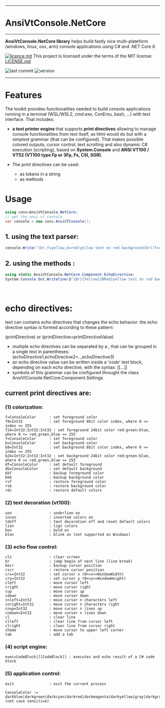 <hr>

# AnsiVtConsole.NetCore

<hr>

<b>AnsiVtConsole.NetCore library</b> helps build fastly nice multi-plateform (windows, linux, osx, arm) console applications using C# and .NET Core 6

[![licence mit](https://img.shields.io/badge/licence-MIT-blue.svg)](license.md) This project is licensed under the terms of the MIT license: [LICENSE.md](LICENSE.md)  

![last commit](https://img.shields.io/github/last-commit/franck-gaspoz/AnsiVtConsole.NetCore?style=plastic)
![version](https://img.shields.io/github/v/tag/franck-gaspoz/AnsiVtConsole.NetCore?style=plastic)
<hr>

# Features

The toolkit provides functionalities needed to build console applications running in a terminal (WSL/WSL2, cmd.exe, ConEmu, bash, ...) with text interface. That includes:
- <b>a text printer engine </b>that supports <b>print directives</b> allowing to manage console functionalities from text itself, as html would do but with a simplest grammar (that can be configured). That makes possible colored outputs, cursor control, text scrolling and also dynamic C# execution (scripting), based on <b>System.Console</b> and <b> ANSI VT100 / VT52 (VT100 type Fp or 3Fp, Fs, CSI, SGR)</b>. 
- The print directives can be used:

    - as tokens in a string
    - as methods

# Usage

``` csharp
using cons=AnsiVtConsole.NetCore;
// get the ansi vt console
var console = new cons.AnsiVTConsole();
```

## 1. using the text parser:
``` csharp
console.Write("(br,f=yellow,b=red)yellow text on red background(br)(f=cyan)current time is: (exec=System.DateTime.Now,br)");
```

## 2. using the methods :

``` csharp
using static AnsiVtConsole.NetCore.Component.EchoDirective;
System.Console.Out.Writeline($"{Br}{Yellow}{BRed}yellow text on red background{Br}{Cyan}current time is: {System.DateTime.Now}{Br}");
```

<br>

# echo directives:

text can contains echo directives that changes the echo behavior.
the echo directive syntax is formed according to these pattern:

(printDirective) or (printDirective=printDirectiveValue)

- multiple echo directives can be separated by a , that can be grouped in a single text in parentheses: (echoDirective1,echoDirective2=..,echoDirective3)
- an echo directive value can be written inside a 'code' text block, depending on each echo directive, with the syntax: [[...]]
- symbols of this grammar can be configured throught the class AnsiVtConsole.NetCore.Component.Settings

## current print directives are:

### (1) colorization:

    f=ConsoleColor      : set foreground color
    f8=Int32            : set foreground 8bit color index, where 0 <= index <= 255
    f24=Int32:Int32:Int32 : set foreground 24bit color red:green:blue, where 0 <= red,green,blue <= 255
    f=ConsoleColor      : set foreground color
    b=ConsoleColor      : set background color
    b8=Int32            : set background 8bit color index, where 0 <= index <= 255
    b24=Int32:Int32:Int32 : set background 24bit color red:green:blue, where 0 <= red,green,blue <= 255
    df=ConsoleColor     : set default foreground
    db=ConsoleColor     : set default background
    bkf                 : backup foreground color
    bkb                 : backup background color
    rsf                 : restore foreground color
    rsb                 : restore background color
    rdc                 : restore default colors

### (2) text decoration (vt100):

    uon                 : underline on
    invon               : inverted colors on
    tdoff               : text decoration off and reset default colors
    lion                : ligt colors
    bon                 : bold on
    blon                : blink on (not supported on Windows)

### (3) echo flow control:

    cls                 : clear screen
    br                  : jump begin of next line (line break)
    bkcr                : backup cursor position
    rscr                : restore cursor position
    crx=Int32           : set cursor x (0<=x<=WindowWidth)
    cry=Int32           : set cursor y (0<=y<=WindowHeight)
    cleft               : move cursor left
    cright              : move cursor right
    cup                 : move cursor up
    cdown               : move cursor down
    cnleft=Int32        : move cursor n characters left
    cnright=Int32       : move cursor n characters right
    cnup=Int32          : move cursor n lines up
    cndown=Int32        : move cursor n lines down
    cl                  : clear line
    clleft              : clear line from cursor left
    clright             : clear line from cursor right
    chome               : move cursor to upper left corner
    tab                 : add a tab

### (4) script engine:

    exec=CodeBlock|[[CodeBlock]] : executes and echo result of a C# code block

### (5) application control:

    exit                : exit the current process

    ConsoleColor := darkblue|darkgreen|darkcyan|darkred|darkmagenta|darkyellow|gray|darkgray|blue|green|cyan|red|magenta|yellow|white (not case sensitive)